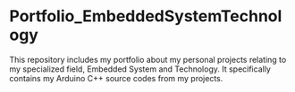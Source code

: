 # Portfolio_EmbeddedSystemTechnology
This repository includes my portfolio about my personal projects relating to my specialized field, Embedded System and Technology. It specifically contains my Arduino C++ source codes from my projects.
